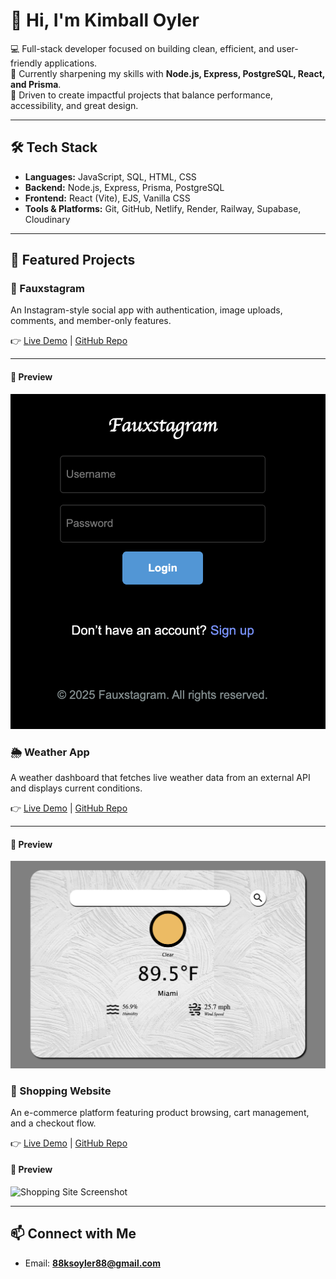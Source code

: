 # 👋 Hi, I'm Kimball Oyler  

💻 Full-stack developer focused on building clean, efficient, and user-friendly applications.  
🌱 Currently sharpening my skills with **Node.js, Express, PostgreSQL, React, and Prisma**.  
🚀 Driven to create impactful projects that balance performance, accessibility, and great design.  

---

## 🛠️ Tech Stack
- **Languages:** JavaScript, SQL, HTML, CSS  
- **Backend:** Node.js, Express, Prisma, PostgreSQL  
- **Frontend:** React (Vite), EJS, Vanilla CSS  
- **Tools & Platforms:** Git, GitHub, Netlify, Render, Railway, Supabase, Cloudinary  

---

## 📂 Featured Projects  

### 📸 Fauxstagram  
An Instagram-style social app with authentication, image uploads, comments, and member-only features.  

👉 [Live Demo](https://fauxstagram.netlify.app) | [GitHub Repo](https://github.com/koyler88/odin-book)  

---

#### 🔹 Preview  
![Fauxstagram Screenshot](./screenshots/Fauxstagram-Home.png)

### 🌦️ Weather App  
A weather dashboard that fetches live weather data from an external API and displays current conditions.  

👉 [Live Demo](https://koyler88.github.io/Weather-App/) | [GitHub Repo](https://github.com/koyler88/weather-app)  

---

#### 🔹 Preview  
![Weather App Screenshot](./screenshots/Weather-Home.png)

### 🛒 Shopping Website  
An e-commerce platform featuring product browsing, cart management, and a checkout flow.  

👉 [Live Demo](https://kso-shopping-cart.netlify.app/) | [GitHub Repo](https://github.com/koyler88/shopping-cart)  

#### 🔹 Preview  
![Shopping Site Screenshot](./screenshots/Shopping-Home.png)

---

## 📫 Connect with Me  
- Email: **88ksoyler88@gmail.com**  
